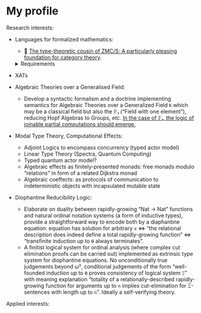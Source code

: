 My profile
==========

Research interests:
- Languages for formalized mathematics:
   * 🔭 [The type-theoretic cousin of ZMC/S: A particularly pleasing foundation for category theory](https://github.com/akuklev/QIITs-in-Cedille).
  <details>
  <summary>Requirements</summary>
 
  1. Nice handling of constructive Concrete Mathematics, Real Analysis, Basic Linear, Commutative and Universal Algebra, (non-higher) Category Theory
  2. Support LEM and set-level AC as modalities. Ideally, also weaker forms of AC, nameley Dependent Choice and Ultrafilter Lemma.
  3. (ideally) Eat itself (“The Gentle Art of Levitation” kind) and support Higher Category Theory
 
  Technically, (1) requires:
  1. Enough Univalent Universes and QIITs, in particular:
     * Unordered collections (unordered tuples, lists, finite sets, etc.)
     * Cauchy Reals and Partiality Monad
     * FOLDS-models satisfying higher structure identity principle
  2. Have or fake subset types, support algebraic ornaments with implicit conversions
  3. Have proper “large” categories and ZMC/S-style handling of smallness, enough commulativity to prove a nice version of Yoneda
  
  We don't know yet, how to implement (3), but having enough quotient-inductive-inductive-recursive types to have initial algebras for all XATs is certainly a start. Perhaps having Equaliser Coinductive Types (dual of QITs) containing a form of strict equality in disguise, should be enough to define higher functors.
</details>

- XATs

- Algebraic Theories over a Generalised Field:
    * Develop a syntactic formalism and a doctrine implementing semantics for Algebraic Theories over a Generalized Field `K` which may be a classical field but also the 𝔽₁ (“Field with one element”), reducing Hopf Algebras to Groups, etc. [In the case of 𝔽₁, the logic of joinable partial computations should emerge.](https://github.com/akuklev/algebraic-theories/blob/master/K-algebraic-theories.md)

- Modal Type Theory, Computational Effects:
    * Adjoint Logics to encompass concurrency (typed actor model)
    * Linear Type Theory (Spectra, Quantum Computing)
    * Typed quantum actor model?
    * Algebraic effects as finitely-presented monads: free monads modulo “relations” in form of a related Dijkstra monad
    * Algebraic coeffects: as protocols of communication to indeterministic objects with incapsulated mutable state

- Diophantine Reducibility Logic:
    * Elaborate on duality between rapidly-growing “Nat -> Nat” functions and natural ordinal notation systems (a form of inductive types), provide a straightforward way to encode both by a diaphantine equation: equation has solution for arbitrary `x` ⇔ “the relational description does indeed define a total rapidly-growing function” ⇔ “transfinite induction up to `θ` always terminates”.  
    * A finitist logical system for ordinal analysis (where complex cut elimination proofs can be carried out) implemented as extrinsic type system for diophantine equations. No unconditionally true judgements beyond ω², conditional judgements of the form “well-founded induction up to `θ` proves consistency of logical system `Ξ`” with meaning explanation “totality of a relationally-described rapidly-growing function for arguments up to `n` implies cut-elimination for Ξ-sentences with length up to `n`”. Ideally a self-verifying theory.

Applied interests:
<!--
- 👯 I’m looking to collaborate on ...
- 🤔 I’m looking for help with ...

-->
